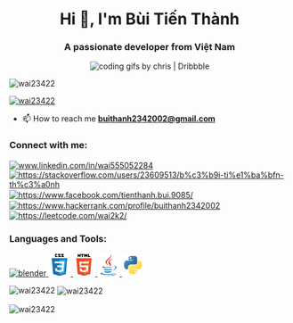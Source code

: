 <h1 align="center">Hi 👋, I'm Bùi Tiến Thành</h1>
<h3 align="center">A passionate developer from Việt Nam</h3>
<p align="center">
  <img src="https://cdn.dribbble.com/users/330915/screenshots/3587000/10_coding_dribbble.gif" alt="coding gifs by chris | Dribbble" width="800">
</p>

<p align="left"> <img src="https://komarev.com/ghpvc/?username=wai23422&label=Profile%20views&color=0e75b6&style=flat" alt="wai23422" /> </p>

<p align="left"> <a href="https://github.com/ryo-ma/github-profile-trophy"><img src="https://github-profile-trophy.vercel.app/?username=wai23422" alt="wai23422" /></a> </p>

- 📫 How to reach me **buithanh2342002@gmail.com**

<h3 align="left">Connect with me:</h3>
<p align="left">
<a href="https://linkedin.com/in/www.linkedin.com/in/wai555052284" target="blank"><img align="center" src="https://raw.githubusercontent.com/rahuldkjain/github-profile-readme-generator/master/src/images/icons/Social/linked-in-alt.svg" alt="www.linkedin.com/in/wai555052284" height="30" width="40" /></a>
<a href="https://stackoverflow.com/users/https://stackoverflow.com/users/23609513/b%c3%b9i-ti%e1%ba%bfn-th%c3%a0nh" target="blank"><img align="center" src="https://raw.githubusercontent.com/rahuldkjain/github-profile-readme-generator/master/src/images/icons/Social/stack-overflow.svg" alt="https://stackoverflow.com/users/23609513/b%c3%b9i-ti%e1%ba%bfn-th%c3%a0nh" height="30" width="40" /></a>
<a href="https://fb.com/https://www.facebook.com/tienthanh.bui.9085/" target="blank"><img align="center" src="https://raw.githubusercontent.com/rahuldkjain/github-profile-readme-generator/master/src/images/icons/Social/facebook.svg" alt="https://www.facebook.com/tienthanh.bui.9085/" height="30" width="40" /></a>
<a href="https://www.hackerrank.com/https://www.hackerrank.com/profile/buithanh2342002" target="blank"><img align="center" src="https://raw.githubusercontent.com/rahuldkjain/github-profile-readme-generator/master/src/images/icons/Social/hackerrank.svg" alt="https://www.hackerrank.com/profile/buithanh2342002" height="30" width="40" /></a>
<a href="https://www.leetcode.com/https://leetcode.com/wai2k2/" target="blank"><img align="center" src="https://raw.githubusercontent.com/rahuldkjain/github-profile-readme-generator/master/src/images/icons/Social/leet-code.svg" alt="https://leetcode.com/wai2k2/" height="30" width="40" /></a>
</p>

<h3 align="left">Languages and Tools:</h3>
<p align="left"> <a href="https://www.blender.org/" target="_blank" rel="noreferrer"> <img src="https://download.blender.org/branding/community/blender_community_badge_white.svg" alt="blender" width="40" height="40"/> </a> <a href="https://www.w3schools.com/css/" target="_blank" rel="noreferrer"> <img src="https://raw.githubusercontent.com/devicons/devicon/master/icons/css3/css3-original-wordmark.svg" alt="css3" width="40" height="40"/> </a> <a href="https://www.w3.org/html/" target="_blank" rel="noreferrer"> <img src="https://raw.githubusercontent.com/devicons/devicon/master/icons/html5/html5-original-wordmark.svg" alt="html5" width="40" height="40"/> </a> <a href="https://www.java.com" target="_blank" rel="noreferrer"> <img src="https://raw.githubusercontent.com/devicons/devicon/master/icons/java/java-original.svg" alt="java" width="40" height="40"/> </a> <a href="https://www.python.org" target="_blank" rel="noreferrer"> <img src="https://raw.githubusercontent.com/devicons/devicon/master/icons/python/python-original.svg" alt="python" width="40" height="40"/> </a> </p>

<p><img align="left" src="https://github-readme-stats.vercel.app/api/top-langs?username=wai23422&show_icons=true&locale=en&layout=compact" alt="wai23422" /></p>

<p>&nbsp;<img align="center" src="https://github-readme-stats.vercel.app/api?username=wai23422&show_icons=true&locale=en" alt="wai23422" /></p>

<p><img align="center" src="https://github-readme-streak-stats.herokuapp.com/?user=wai23422&" alt="wai23422" /></p>
